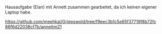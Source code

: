 Hausaufgabe (Elan) mit Annett zusammen gearbeitet, da ich keinen eigener Laptop habe. 

https://github.com/meehkal/Griepswold/tree/f9eec3b1c5e85f37719f8b72fc86f6d22038cf7b/annettm21
